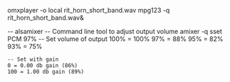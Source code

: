 omxplayer -o local rit_horn_short_band.wav 
mpg123 -q rit_horn_short_band.wav&

--
alsamixer -- Command line tool to adjust output volume
amixer -q sset PCM 97% -- Set volume of output
    100% = 100%
    97% = 88%
    95% = 82%
    93% = 75%
    
    -- Set with gain
    0 = 0.00 db gain (86%)
    100 = 1.00 db gain (89%)
    
    
